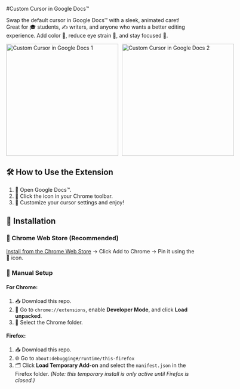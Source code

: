 #Custom Cursor in Google Docs™

Swap the default cursor in Google Docs™ with a sleek, animated caret! Great for 🎓 students, ✍️ writers, and anyone who wants a better editing experience. Add color 🌈, reduce eye strain 👀, and stay focused 🧠.

<div style="display: flex; align-items: center;">
  <img src="https://lh3.googleusercontent.com/3LDA7OjYPdPmZ8lFCt9VVHDflCTYNmT8HddEg8CCvoGweSHUZ529jH21v7mzTxMzQVIADzi2qlr2rHMkxf3W-FI-WQc=s1280-w1280-h800" alt="Custom Cursor in Google Docs 1" style="margin-right: 10px; width: 300px;">
  <img src="https://lh3.googleusercontent.com/uEQPenDYtbEueNWHhPJFCegkF-aZFBwBQQGEJUzULjNtPxV71Gq3mwpitIWpDpJec1j9Ub1Z_pisgUXFhmctEjijQQ=s1280-w1280-h800" alt="Custom Cursor in Google Docs 2" style="width: 300px;">
</div>

## 🛠️ How to Use the Extension

1. 📄 Open Google Docs™.
2. 🧩 Click the icon in your Chrome toolbar.
3. 🎉 Customize your cursor settings and enjoy!

## 🚀 Installation

### 🛒 Chrome Web Store (Recommended)

[Install from the Chrome Web Store](https://chromewebstore.google.com/detail/stylish-cursor-custom-cur/nnmghknojpihdnofejbocdcnmhibkfdc) → Click Add to Chrome → Pin it using the 🧩 icon.

### 🧰 Manual Setup

#### For Chrome:

1. 📥 Download this repo.
2. 🔧 Go to `chrome://extensions`, enable **Developer Mode**, and click **Load unpacked**.
3. 📂 Select the Chrome folder.

#### Firefox:

1. 📥 Download this repo.
2. 🌐 Go to `about:debugging#/runtime/this-firefox`
3. 🗂️ Click **Load Temporary Add-on** and select the `manifest.json` in the Firefox folder. *(Note: this temporary install is only active until Firefox is closed.)*
